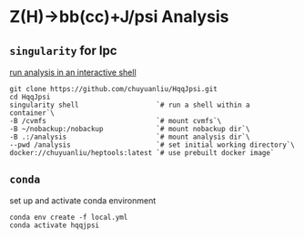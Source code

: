 # Z(H)->bb(cc)+J/psi Analysis

## `singularity` for lpc
[run analysis in an interactive shell](https://github.com/ChuyuanLiu/heptools#singularity)

    git clone https://github.com/chuyuanliu/HqqJpsi.git
    cd HqqJpsi
    singularity shell                   `# run a shell within a container`\
    -B /cvmfs                           `# mount cvmfs`\
    -B ~/nobackup:/nobackup             `# mount nobackup dir`\
    -B .:/analysis                      `# mount analysis dir`\
    --pwd /analysis                     `# set initial working directory`\
    docker://chuyuanliu/heptools:latest `# use prebuilt docker image`

## `conda`
set up and activate conda environment

    conda env create -f local.yml
    conda activate hqqjpsi
    
    